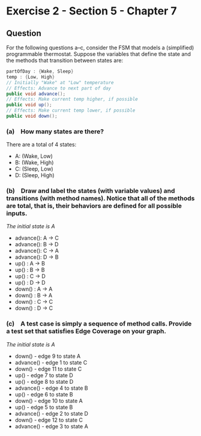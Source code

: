 # Exercise 2 - Section 5 - Chapter 7

## Question
For the following questions a–c, consider the FSM that models a (simplified) programmable thermostat. Suppose the variables that define the state and the methods that transition between states are:  
```java
partOfDay : {Wake, Sleep}
temp : {Low, High}
// Initially "Wake" at "Low" temperature
// Effects: Advance to next part of day
public void advance();
// Effects: Make current temp higher, if possible
public void up();
// Effects: Make current temp lower, if possible
public void down();
```

### (a) How many states are there?
There are a total of 4 states:
- A: (Wake, Low)  
- B: (Wake, High)  
- C: (Sleep, Low)  
- D: (Sleep, High)

### (b) Draw and label the states (with variable values) and transitions (with method names). Notice that all of the methods are total, that is, their behaviors are defined for all possible inputs.

*The initial state is A*
- advance(): A -> C
- advance(): B -> D
- advance(): C -> A
- advance(): D -> B
- up() : A -> B
- up() : B -> B
- up() : C -> D
- up() : D -> D
- down() : A -> A
- down() : B -> A
- down() : C -> C
- down() : D -> C

### (c) A test case is simply a sequence of method calls. Provide a test set that satisfies Edge Coverage on your graph.

*The initial state is A*
- down() - edge 9 to state A
- advance() - edge 1 to state C
- down() - edge 11 to state C
- up() - edge 7 to state D
- up() - edge 8 to state D
- advance() - edge 4 to state B
- up() - edge 6 to state B
- down() - edge 10 to state A
- up() - edge 5 to state B
- advance() - edge 2 to state D
- down() - edge 12 to state C
- advance() - edge 3 to state A